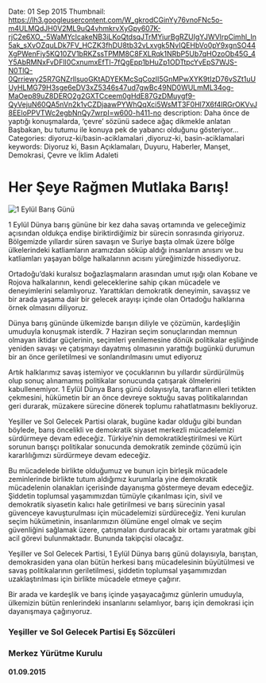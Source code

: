 Date: 01 Sep 2015
Thumbnail: https://lh3.googleusercontent.com/W_gkrodCGinYy76vnoFNc5o-m4ULMQdJH0V2ML9uQ4vhmkrvXyGpy607K-rjC2e6XO_-5WaMYclcakeNB3iLKoQtdsqJTrMYiurBgRZUIgYJWVlrpCimhl_In5ak_sXvOZquLDk7FV_HCZK3fhDU8tb32vLxvgk5NvIQEHbVo0pY9xgnSO44XgPWenFiy5KQ10ZV1bRKZssTPMM8C8FXLRqk1NRbP5Ub7qHOzoOb45G_4Y5AbRMNxFvDFlI0CxnumxEfTl-7fQgEpp1bHuZp1ODTtpcYvEpS7WJS-N0TlQ-0Qrriewy25R7GNZrllsuoGKtADYEKMcSqCozII5GnMPwXYK9tIzD76vSZt1uUUyHLMG79H3sge6eDV3xZ5346s47ud7gwBc49ND0WULmML34og-MaOep89uZ8DERO2g2GXTCceem0gHdE87GzDMuygf9-QyVejuN60QA5nVn2k1vCZDjaawPYWhQqXci5WsMT3F0Hl7X6f4IRGrOKVvJ8EEloPPVTWc2egbNnQy7wrpI=w600-h411-no
description: Daha önce de yaptığı konuşmalarda, ‘çevre’ sözünü sadece ağaç dikmekle anlatan Başbakan, bu tutumu ile konuya pek de yabancı olduğunu gösteriyor…
Categories: diyoruz-ki/basin-aciklamalari ,diyoruz-ki, basin-aciklamalari
keywords: Diyoruz ki, Basın Açıklamaları, Duyuru, Haberler, Manşet, Demokrasi, Çevre ve İklim Adaleti

# Her Şeye Rağmen Mutlaka Barış!

![1 Eylül Barış Günü](https://lh3.googleusercontent.com/W_gkrodCGinYy76vnoFNc5o-m4ULMQdJH0V2ML9uQ4vhmkrvXyGpy607K-rjC2e6XO_-5WaMYclcakeNB3iLKoQtdsqJTrMYiurBgRZUIgYJWVlrpCimhl_In5ak_sXvOZquLDk7FV_HCZK3fhDU8tb32vLxvgk5NvIQEHbVo0pY9xgnSO44XgPWenFiy5KQ10ZV1bRKZssTPMM8C8FXLRqk1NRbP5Ub7qHOzoOb45G_4Y5AbRMNxFvDFlI0CxnumxEfTl-7fQgEpp1bHuZp1ODTtpcYvEpS7WJS-N0TlQ-0Qrriewy25R7GNZrllsuoGKtADYEKMcSqCozII5GnMPwXYK9tIzD76vSZt1uUUyHLMG79H3sge6eDV3xZ5346s47ud7gwBc49ND0WULmML34og-MaOep89uZ8DERO2g2GXTCceem0gHdE87GzDMuygf9-QyVejuN60QA5nVn2k1vCZDjaawPYWhQqXci5WsMT3F0Hl7X6f4IRGrOKVvJ8EEloPPVTWc2egbNnQy7wrpI=w600-h411-no)

1 Eylül Dünya barış gününe bir kez daha savaş ortamında ve geleceğimiz açısından oldukça endişe biriktirdiğimiz bir sürecin sonrasında giriyoruz. Bölgemizde yıllardır süren savaşın ve Suriye başta olmak üzere bölge ülkelerindeki katliamların aramızdan söküp aldığı insanların anısını ve bu katliamları yaşayan bölge halkalarının acısını yüreğimizde hissediyoruz.

Ortadoğu’daki kuralsız boğazlaşmaların arasından umut ışığı olan Kobane ve Rojova halkalarının, kendi geleceklerine sahip çıkan mücadele ve deneyimlerini selamlıyoruz. Yarattıkları demokratik deneyimin, savaşsız ve bir arada yaşama dair bir gelecek arayışı içinde olan Ortadoğu halklarına örnek olmasını diliyoruz.

Dünya barış gününde ülkemizde barışın diliyle ve çözümün, kardeşliğin umuduyla konuşmak isterdik. 7 Haziran seçim sonuçlarından memnun olmayan iktidar güçlerinin, seçimleri yenilemesine dönük politikalar eşliğinde yeniden savaşı ve çatışmayı dayatmış olmasının yarattığı bugünkü durumun bir an önce geriletilmesi ve sonlandırılmasını umut ediyoruz

Artık halklarımız savaş istemiyor ve çocuklarının bu yıllardır sürdürülmüş olup sonuç alınamamış politikalar sonucunda çatışarak ölmelerini kabullenemiyor. 1 Eylül Dünya Barış günü dolayısıyla, tarafların elleri tetikten çekmesini, hükümetin bir an önce devreye soktuğu savaş politikalarından geri durarak,  müzakere sürecine dönerek toplumu rahatlatmasını bekliyoruz.

Yeşiller ve Sol Gelecek Partisi olarak, bugüne kadar olduğu gibi bundan böylede, barış öncelikli ve demokratik siyaset merkezli mücadelemizi sürdürmeye devam edeceğiz. Türkiye’nin demokratikleştirilmesi ve Kürt sorunun barışçı politikalar sonucunda demokratik zeminde çözümü için kararlılığımızı sürdürmeye devam edeceğiz.

Bu mücadelede birlikte olduğumuz ve bunun için birleşik mücadele zeminlerinde birlikte tutum aldığımız kurumlarla yine demokratik mücadelenin olanakları içerisinde dayanışma göstermeye devam edeceğiz. Şiddetin toplumsal yaşamımızdan tümüyle çıkarılması için, sivil ve demokratik siyasetin kalıcı hale getirilmesi ve barış sürecinin yasal güvenceye kavuşturulması için mücadelemizi sürdüreceğiz. Yeni kurulan seçim hükümetinin, insanlarımızın ölümüne engel olmak ve seçim güvenliğini sağlamak üzere, çatışmaları durduracak bir ortamı yaratmak gibi acil görevi bulunmaktadır. Bununda takipçisi olacağız.

Yeşiller ve Sol Gelecek Partisi, 1 Eylül Dünya barış günü dolayısıyla, barıştan, demokrasiden yana olan bütün herkesi barış mücadelesinin büyütülmesi ve savaş politikalarının geriletilmesi, şiddetin toplumsal yaşamımızdan uzaklaştırılması için birlikte mücadele etmeye çağırır.

Bir arada ve kardeşlik ve barış içinde yaşayacağımız günlerin umuduyla,  ülkemizin bütün renlerindeki insanlarını selamlıyor, barış için demokrasi için dayanışmaya çağırıyoruz.


### Yeşiller ve Sol Gelecek Partisi Eş Sözcüleri
### Merkez Yürütme Kurulu
#### 01.09.2015

